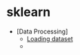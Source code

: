 # sklearn

* [Data Processing]
  - [Loading dataset](https://github.com/yyu-ds/sklearn_notes/blob/main/01_DataProcessing/datasets.ipynb)
  - 

